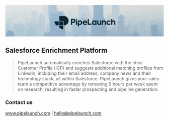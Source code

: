 ![PipeLaunch](https://github.com/PipeLaunch/.github/blob/9a3e4d4e1d2e3ef319ef03b8e8b944572b59926b/profile/repository-header-wide.png "PipeLaunch")

## Salesforce Enrichment Platform
> PipeLaunch automatically enriches Salesforce with the Ideal Customer Profile (ICP) and suggests additional matching profiles from LinkedIn, including their email address, company news and their technology stack, all within Salesforce.
PipeLaunch gives your sales team a competitive advantage by removing 9 hours per week spent on research, resulting in faster prospecting and pipeline generation.

### Contact us

www.pipelaunch.com | hello@pipelaunch.com
